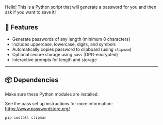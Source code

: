 Hello! This is a Python script that will generate a password for you and then ask if you want to save it! 
## 🚀 Features

- Generate passwords of any length (minimum 8 characters)
- Includes uppercase, lowercase, digits, and symbols
- Automatically copies password to clipboard (using `clipman`)
- Optional secure storage using `pass` (GPG-encrypted)
- Interactive prompts for length and storage

---

## 📦 Dependencies

Make sure these Python modules are installed:

See the pass set up instructions for more information: https://www.passwordstore.org/

```bash
pip install clipman

